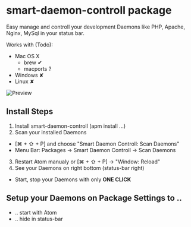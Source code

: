 # smart-daemon-controll package

Easy manage and controll your development Daemons like PHP, Apache, Nginx, MySql in your status bar.

Works with (Todo):
 * Mac OS X
   * brew ✔
   * macports ?
 * Windows ✘
 * Linux ✘

 ![Preview](https://github.com/mulian/smart-daemon-controll/blob/master/preview.gif)

## Install Steps
1. Install smart-daemon-controll (apm install ...)
2. Scan your installed Daemons
 * [⌘ + ⇧ + P] and choose "Smart Daemon Controll: Scan Daemons"
 * Menu Bar: Packages -> Smart Daemon Controll -> Scan Daemons
3. Restart Atom manualy or [⌘ + ⇧ + P] -> "Window: Reload"
4. See your Daemons on right bottom (status-bar right)
 * Start, stop your Daemons with only **ONE CLICK**

## Setup your Daemons on Package Settings to ..
 * .. start with Atom
 * .. hide in status-bar

